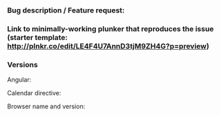 <!---
The github issues tracker is for bug reports and feature requests _ONLY_. Please use stackoverflow or read the documentation and examples for support issues, as well as checking previous issues.

Issues that ignore this template will be closed without notice!
-->
### Bug description / Feature request:

### Link to minimally-working plunker that reproduces the issue (starter template: http://plnkr.co/edit/LE4F4U7AnnD3tjM9ZH4G?p=preview)

### Versions

Angular:

Calendar directive:

Browser name and version:
